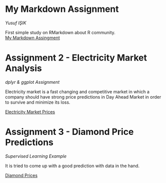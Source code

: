 
# My Markdown Assignment
*Yusuf IŞIK*

First simple study on RMarkdown about R community.  
[My Markdown Assingment](RMarkdownAssignment.html)

# Assignment 2 - Electricity Market Analysis 
*dplyr & ggplot Assignment*

Electricity market is a fast changing and competitive market in which a company should have strong price predictions in Day Ahead Market in order to survive and minimize its loss. 

[Electricity Market Prices](Electricity-Market.html)

# Assignment 3 - Diamond Price Predictions
*Supervised Learning Example*

It is tried to come up with a good prediction with data in the hand. 

[Diamond Prices](DiamondPrices.html)

